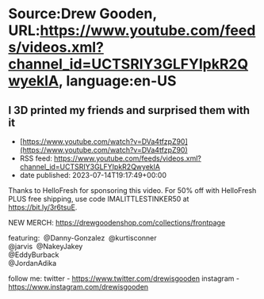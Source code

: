 # Source:Drew Gooden, URL:https://www.youtube.com/feeds/videos.xml?channel_id=UCTSRIY3GLFYIpkR2QwyeklA, language:en-US

## I 3D printed my friends and surprised them with it
 - [https://www.youtube.com/watch?v=DVa4tfzpZ90](https://www.youtube.com/watch?v=DVa4tfzpZ90)
 - RSS feed: https://www.youtube.com/feeds/videos.xml?channel_id=UCTSRIY3GLFYIpkR2QwyeklA
 - date published: 2023-07-14T19:17:49+00:00

Thanks to HelloFresh for sponsoring this video. For 50% off with HelloFresh PLUS free shipping, use code IMALITTLESTINKER50 at https://bit.ly/3r6tsuE.

NEW MERCH:
https://drewgoodenshop.com/collections/frontpage

featuring:
​ @Danny-Gonzalez 
​ @kurtisconner  
​ @jarvis 
​ @NakeyJakey  
 @EddyBurback  
 @JordanAdika  

follow me:
twitter - https://www.twitter.com/drewisgooden
instagram - https://www.instagram.com/drewisgooden

